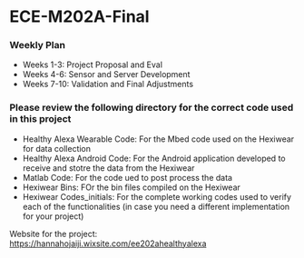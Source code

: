 # ECE-M202A-Final
### Weekly Plan
 * Weeks 1-3: Project Proposal and Eval
 * Weeks 4-6: Sensor and Server Development
 * Weeks 7-10: Validation and Final Adjustments 
 
 ### Please review the following directory for the correct code used in this project
  * Healthy Alexa Wearable Code: For the Mbed code used on the Hexiwear for data collection
  * Healthy Alexa Android Code: For the Android application developed to receive and stotre the data from the Hexiwear
  * Matlab Code: For the code ued to post process the data
  * Hexiwear Bins: FOr the bin files compiled on the Hexiwear
  * Hexiwear Codes_initials: For the complete working codes used to verify each of the functionalities (in case you need a different implementation for your project)

Website for the project: 
  <https://hannahojaiji.wixsite.com/ee202ahealthyalexa>
